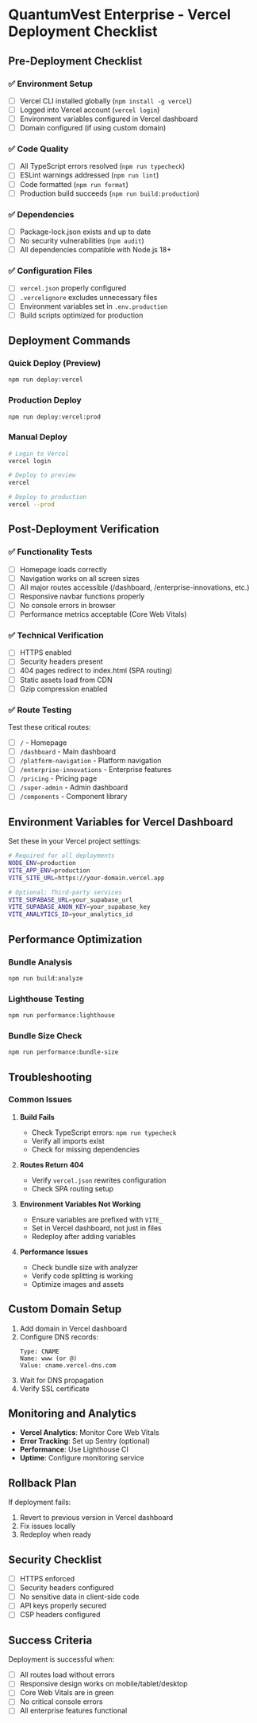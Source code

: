 # QuantumVest Enterprise - Vercel Deployment Checklist

## Pre-Deployment Checklist

### ✅ Environment Setup

- [ ] Vercel CLI installed globally (`npm install -g vercel`)
- [ ] Logged into Vercel account (`vercel login`)
- [ ] Environment variables configured in Vercel dashboard
- [ ] Domain configured (if using custom domain)

### ✅ Code Quality

- [ ] All TypeScript errors resolved (`npm run typecheck`)
- [ ] ESLint warnings addressed (`npm run lint`)
- [ ] Code formatted (`npm run format`)
- [ ] Production build succeeds (`npm run build:production`)

### ✅ Dependencies

- [ ] Package-lock.json exists and up to date
- [ ] No security vulnerabilities (`npm audit`)
- [ ] All dependencies compatible with Node.js 18+

### ✅ Configuration Files

- [ ] `vercel.json` properly configured
- [ ] `.vercelignore` excludes unnecessary files
- [ ] Environment variables set in `.env.production`
- [ ] Build scripts optimized for production

## Deployment Commands

### Quick Deploy (Preview)

```bash
npm run deploy:vercel
```

### Production Deploy

```bash
npm run deploy:vercel:prod
```

### Manual Deploy

```bash
# Login to Vercel
vercel login

# Deploy to preview
vercel

# Deploy to production
vercel --prod
```

## Post-Deployment Verification

### ✅ Functionality Tests

- [ ] Homepage loads correctly
- [ ] Navigation works on all screen sizes
- [ ] All major routes accessible (/dashboard, /enterprise-innovations, etc.)
- [ ] Responsive navbar functions properly
- [ ] No console errors in browser
- [ ] Performance metrics acceptable (Core Web Vitals)

### ✅ Technical Verification

- [ ] HTTPS enabled
- [ ] Security headers present
- [ ] 404 pages redirect to index.html (SPA routing)
- [ ] Static assets load from CDN
- [ ] Gzip compression enabled

### ✅ Route Testing

Test these critical routes:

- [ ] `/` - Homepage
- [ ] `/dashboard` - Main dashboard
- [ ] `/platform-navigation` - Platform navigation
- [ ] `/enterprise-innovations` - Enterprise features
- [ ] `/pricing` - Pricing page
- [ ] `/super-admin` - Admin dashboard
- [ ] `/components` - Component library

## Environment Variables for Vercel Dashboard

Set these in your Vercel project settings:

```bash
# Required for all deployments
NODE_ENV=production
VITE_APP_ENV=production
VITE_SITE_URL=https://your-domain.vercel.app

# Optional: Third-party services
VITE_SUPABASE_URL=your_supabase_url
VITE_SUPABASE_ANON_KEY=your_supabase_key
VITE_ANALYTICS_ID=your_analytics_id
```

## Performance Optimization

### Bundle Analysis

```bash
npm run build:analyze
```

### Lighthouse Testing

```bash
npm run performance:lighthouse
```

### Bundle Size Check

```bash
npm run performance:bundle-size
```

## Troubleshooting

### Common Issues

1. **Build Fails**

   - Check TypeScript errors: `npm run typecheck`
   - Verify all imports exist
   - Check for missing dependencies

2. **Routes Return 404**

   - Verify `vercel.json` rewrites configuration
   - Check SPA routing setup

3. **Environment Variables Not Working**

   - Ensure variables are prefixed with `VITE_`
   - Set in Vercel dashboard, not just in files
   - Redeploy after adding variables

4. **Performance Issues**
   - Check bundle size with analyzer
   - Verify code splitting is working
   - Optimize images and assets

## Custom Domain Setup

1. Add domain in Vercel dashboard
2. Configure DNS records:
   ```
   Type: CNAME
   Name: www (or @)
   Value: cname.vercel-dns.com
   ```
3. Wait for DNS propagation
4. Verify SSL certificate

## Monitoring and Analytics

- **Vercel Analytics**: Monitor Core Web Vitals
- **Error Tracking**: Set up Sentry (optional)
- **Performance**: Use Lighthouse CI
- **Uptime**: Configure monitoring service

## Rollback Plan

If deployment fails:

1. Revert to previous version in Vercel dashboard
2. Fix issues locally
3. Redeploy when ready

## Security Checklist

- [ ] HTTPS enforced
- [ ] Security headers configured
- [ ] No sensitive data in client-side code
- [ ] API keys properly secured
- [ ] CSP headers configured

## Success Criteria

Deployment is successful when:

- [ ] All routes load without errors
- [ ] Responsive design works on mobile/tablet/desktop
- [ ] Core Web Vitals are in green
- [ ] No critical console errors
- [ ] All enterprise features functional
